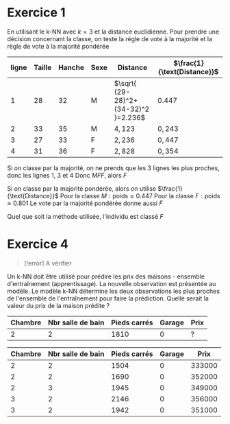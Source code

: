 # Exercice 1

En utilisant le k-NN avec $k=3$ et la distance euclidienne. Pour prendre une décision concernant la classe, on teste la règle de vote à la majorité et la règle de vote à la majorité pondérée

| ligne | Taille | Hanche | Sexe | Distance                             | $\frac{1}{\text{Distance}}$ |
| ----- | :----- | ------ | ---- | ------------------------------------ | --------------------------- |
| 1     | $28$   | $32$   | M    | $\sqrt{ (29-28)^2+(34-32)^2 }=2.236$ | $0.447$                     |
| 2     | $33$   | $35$   | M    | $4,123$                              | $0,243$                     |
| 3     | $27$   | $33$   | F    | $2,236$                              | $0,447$                     |
| 4     | $31$   | $36$   | F    | $2,828$                              | $0,354$                     |
Si on classe par la majorité, on ne prends que les 3 lignes les plus proches, donc les lignes 1, 3 et 4
Donc $MFF$, alors $F$

Si on classe par la majorité pondérée, alors on utilise $\frac{1}{\text{Distance}}$
Pour la classe $M:\text{poids}\approx 0.447$
Pour la classe $F:\text{poids}\approx 0.801$
Le vote par la majorité pondérée donne aussi $F$

Quel que soit la méthode utilisée, l'individu est classé $F$
# Exercice 4

>[!error] A vérifier

Un k-NN doit être utilisé pour prédire les prix des maisons - ensemble d'entraînement (apprentissage). La nouvelle observation est présentée au modèle. Le modèle k-NN détermine les deux observations les plus proches de l'ensemble de l'entraînement pour faire la prédiction. Quelle serait la valeur du prix de la maison prédite ?

| Chambre | Nbr salle de bain | Pieds carrés | Garage | Prix |
| :------ | ----------------- | ------------ | ------ | ---- |
| $2$     | $2$               | $1810$       | $0$    | ?    |

| Chambre | Nbr salle de bain | Pieds carrés | Garage | Prix     |
| :------ | ----------------- | ------------ | ------ | -------- |
| $2$     | $2$               | $1504$       | $0$    | $333000$ |
| $2$     | $2$               | $1690$       | $0$    | $352000$ |
| $2$     | $3$               | $1945$       | $0$    | $349000$ |
| $3$     | $2$               | $2146$       | $0$    | $356000$ |
| $3$     | $2$               | $1942$       | $0$    | $351000$ |


